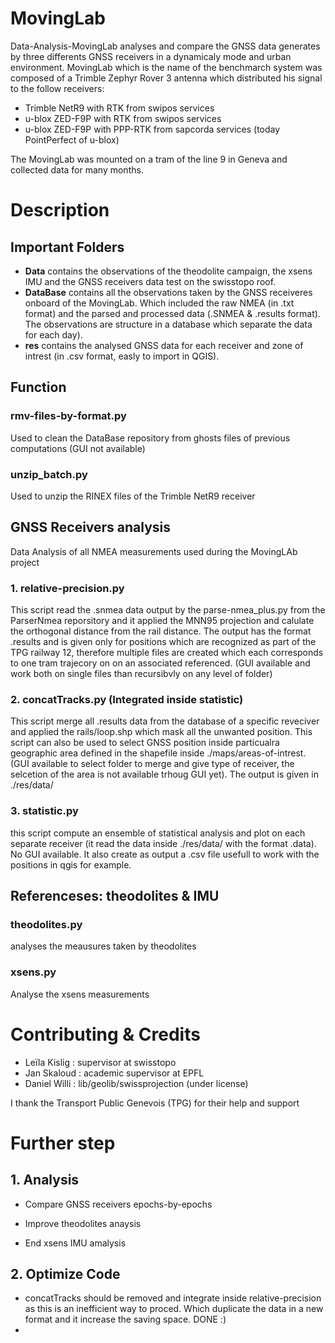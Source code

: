 # MovingLab
Data-Analysis-MovingLab analyses and compare the GNSS data generates by three differents GNSS receivers in a dynamicaly mode and urban environment. MovingLab which is the name of the benchmarch system was composed of a Trimble Zephyr Rover 3 antenna which distributed his signal to the follow receivers: 
- Trimble NetR9 with RTK from swipos services
- u-blox ZED-F9P with RTK from swipos services
- u-blox ZED-F9P with PPP-RTK from sapcorda services (today PointPerfect of u-blox)

The MovingLab was mounted on a tram of the line 9 in Geneva and collected data for many months.


# Description
## Important Folders
- **Data** contains the observations of the theodolite campaign, the xsens IMU and the GNSS receivers data test on the swisstopo roof. 
- **DataBase** contains all the observations taken by the GNSS receiveres onboard of the MovingLab. Which included the raw NMEA (in .txt format) and the parsed and processed data (.SNMEA & .results format). The observations are structure in a database which separate the data for each day). 
- **res** contains the analysed GNSS data for each receiver and zone of intrest (in .csv format, easly to import in QGIS).

## Function 
### **rmv-files-by-format.py**
Used to clean the DataBase repository from ghosts files of previous computations (GUI not available)
### **unzip_batch.py**
Used to unzip the RINEX files of the Trimble NetR9 receiver

## GNSS Receivers analysis

Data Analysis of all NMEA measurements used during the MovingLAb project

### 1. **relative-precision.py**
This script read the .snmea data output by the parse-nmea_plus.py from the ParserNmea reporsitory and it applied the MNN95 projection and calulate the orthogonal distance from the rail distance. The output has the format .results and is given only for positions which are recognized as part of the TPG railway 12, therefore multiple files are created which each corresponds to one tram trajecory on on an associated referenced. (GUI available and work both on single files than recursibvly on any level of folder)

### 2. **concatTracks.py** (Integrated inside statistic)
This script merge all .results data from the database of a specific reveciver and applied the rails/loop.shp which mask all the unwanted position. This script can also be used to select GNSS position inside particualra geographic area defined in the shapefile inside ./maps/areas-of-intrest.  (GUI available to select folder to merge and give type of receiver, the selcetion of the area is not available trhoug GUI yet). The output is given in ./res/data/

### 3. **statistic.py**
this script compute an ensemble of statistical analysis and plot on each separate receiver (it read the data inside ./res/data/ with the format .data). No GUI available. It also create as output a .csv file usefull to work with the positions in qgis for example. 

## Referenceses: theodolites & IMU 
### **theodolites.py**
analyses the meausures taken by theodolites
### **xsens.py**
Analyse the xsens measurements

# 

# Contributing & Credits
- Leïla Kislig : supervisor at swisstopo
- Jan Skaloud : academic supervisor at EPFL
- Daniel Willi : lib/geolib/swissprojection (under license)

I thank the Transport Public Genevois (TPG) for their help and support

# Further step
## 1. Analysis
- Compare GNSS receivers epochs-by-epochs

- Improve theodolites anaysis

- End xsens IMU amalysis

## 2. Optimize Code
- concatTracks should be removed and integrate inside relative-precision as this is an inefficient way to proced. Which duplicate the data in a new format and it increase the saving space.  DONE :) 
- 


